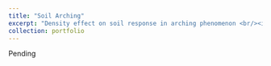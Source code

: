 ```yaml
---
title: "Soil Arching"
excerpt: "Density effect on soil response in arching phenomenon <br/><img src='/images/demo1.jpg'>"
collection: portfolio
---
```


Pending
